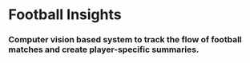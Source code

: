 # **Football Insights**

### Computer vision based system to track the flow of football matches and create player-specific summaries. 
